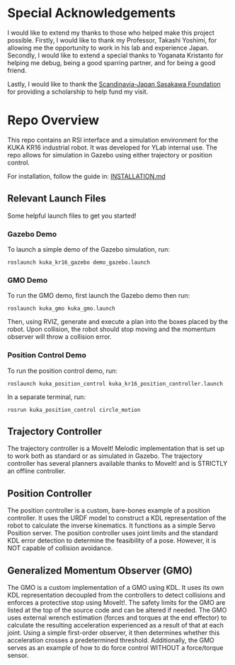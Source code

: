 # Special Acknowledgements
I would like to extend my thanks to those who helped make this project possible. Firstly, I would like to thank my Professor, Takashi Yoshimi, for allowing me the opportunity to work in his lab and experience Japan. Secondly, I would like to extend a special thanks to Yoganata Kristanto for helping me debug, being a good sparring partner, and for being a good friend. 

Lastly, I would like to thank the [Scandinavia-Japan Sasakawa Foundation](https://sjsf.se/) for providing a scholarship to help fund my visit.

# Repo Overview
This repo contains an RSI interface and a simulation environment for the KUKA KR16 industrial robot. It was developed for YLab internal use.
The repo allows for simulation in Gazebo using either trajectory or position control. 

For installation, follow the guide in: [INSTALLATION.md](https://github.com/jcaSIT/kuka_rsi_gazebo/blob/master/INSTALLTION.md)

## Relevant Launch Files
Some helpful launch files to get you started!

### Gazebo Demo
To launch a simple demo of the Gazebo simulation, run:
```
roslaunch kuka_kr16_gazebo demo_gazebo.launch
```


### GMO Demo
To run the GMO demo, first launch the Gazebo demo then run:
```
roslaunch kuka_gmo kuka_gmo.launch
```
Then, using RVIZ, generate and execute a plan into the boxes placed by the robot. Upon collision, the robot should stop moving and the momentum observer will throw a collision error.

### Position Control Demo
To run the position control demo, run:
```
roslaunch kuka_position_control kuka_kr16_position_controller.launch
```
In a separate terminal, run:
```
rosrun kuka_position_control circle_motion
```
## Trajectory Controller
The trajectory controller is a MoveIt! Melodic implementation that is set up to work both as standard or as simulated in Gazebo. The trajectory controller has several planners available thanks to MoveIt! and is STRICTLY an offline controller.

## Position Controller
The position controller is a custom, bare-bones example of a position controller. It uses the URDF model to construct a KDL representation of the robot to calculate the inverse kinematics. It functions as a simple Servo Position server.
The position controller uses joint limits and the standard KDL error detection to determine the feasibility of a pose. However, it is NOT capable of collision avoidance.

## Generalized Momentum Observer (GMO)
The GMO is a custom implementation of a GMO using KDL. It uses its own KDL representation decoupled from the controllers to detect collisions and enforces a protective stop using MoveIt!. 
The safety limits for the GMO are listed at the top of the source code and can be altered if needed. The GMO uses external wrench estimation (forces and torques at the end effector) to calculate the resulting acceleration experienced as a result of that at each joint. 
Using a simple first-order observer, it then determines whether this acceleration crosses a predetermined threshold.
Additionally, the GMO serves as an example of how to do force control WITHOUT a force/torque sensor.
